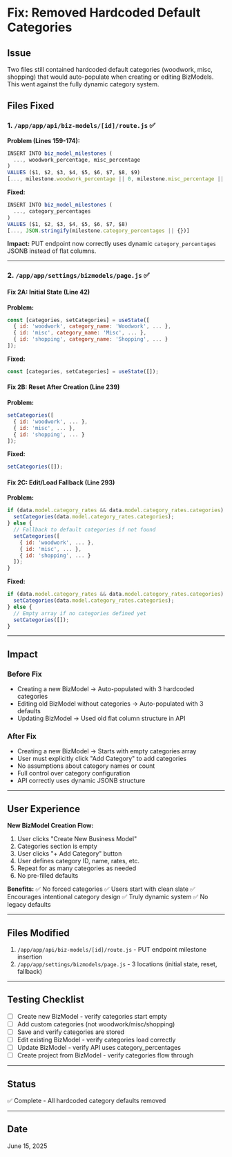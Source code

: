# Fix: Removed Hardcoded Default Categories

## Issue
Two files still contained hardcoded default categories (woodwork, misc, shopping) that would auto-populate when creating or editing BizModels. This went against the fully dynamic category system.

## Files Fixed

### 1. `/app/app/api/biz-models/[id]/route.js` ✅

**Problem (Lines 159-174):**
```javascript
INSERT INTO biz_model_milestones (
  ..., woodwork_percentage, misc_percentage
)
VALUES ($1, $2, $3, $4, $5, $6, $7, $8, $9)
[..., milestone.woodwork_percentage || 0, milestone.misc_percentage || 0]
```

**Fixed:**
```javascript
INSERT INTO biz_model_milestones (
  ..., category_percentages
)
VALUES ($1, $2, $3, $4, $5, $6, $7, $8)
[..., JSON.stringify(milestone.category_percentages || {})]
```

**Impact:** PUT endpoint now correctly uses dynamic `category_percentages` JSONB instead of flat columns.

---

### 2. `/app/app/settings/bizmodels/page.js` ✅

#### Fix 2A: Initial State (Line 42)
**Problem:**
```javascript
const [categories, setCategories] = useState([
  { id: 'woodwork', category_name: 'Woodwork', ... },
  { id: 'misc', category_name: 'Misc', ... },
  { id: 'shopping', category_name: 'Shopping', ... }
]);
```

**Fixed:**
```javascript
const [categories, setCategories] = useState([]);
```

#### Fix 2B: Reset After Creation (Line 239)
**Problem:**
```javascript
setCategories([
  { id: 'woodwork', ... },
  { id: 'misc', ... },
  { id: 'shopping', ... }
]);
```

**Fixed:**
```javascript
setCategories([]);
```

#### Fix 2C: Edit/Load Fallback (Line 293)
**Problem:**
```javascript
if (data.model.category_rates && data.model.category_rates.categories) {
  setCategories(data.model.category_rates.categories);
} else {
  // Fallback to default categories if not found
  setCategories([
    { id: 'woodwork', ... },
    { id: 'misc', ... },
    { id: 'shopping', ... }
  ]);
}
```

**Fixed:**
```javascript
if (data.model.category_rates && data.model.category_rates.categories) {
  setCategories(data.model.category_rates.categories);
} else {
  // Empty array if no categories defined yet
  setCategories([]);
}
```

---

## Impact

### Before Fix
- Creating a new BizModel → Auto-populated with 3 hardcoded categories
- Editing old BizModel without categories → Auto-populated with 3 defaults
- Updating BizModel → Used old flat column structure in API

### After Fix
- Creating a new BizModel → Starts with empty categories array
- User must explicitly click "Add Category" to add categories
- No assumptions about category names or count
- Full control over category configuration
- API correctly uses dynamic JSONB structure

---

## User Experience

**New BizModel Creation Flow:**
1. User clicks "Create New Business Model"
2. Categories section is empty
3. User clicks "+ Add Category" button
4. User defines category ID, name, rates, etc.
5. Repeat for as many categories as needed
6. No pre-filled defaults

**Benefits:**
✅ No forced categories
✅ Users start with clean slate
✅ Encourages intentional category design
✅ Truly dynamic system
✅ No legacy defaults

---

## Files Modified
1. `/app/app/api/biz-models/[id]/route.js` - PUT endpoint milestone insertion
2. `/app/app/settings/bizmodels/page.js` - 3 locations (initial state, reset, fallback)

---

## Testing Checklist
- [ ] Create new BizModel - verify categories start empty
- [ ] Add custom categories (not woodwork/misc/shopping)
- [ ] Save and verify categories are stored
- [ ] Edit existing BizModel - verify categories load correctly
- [ ] Update BizModel - verify API uses category_percentages
- [ ] Create project from BizModel - verify categories flow through

---

## Status
✅ Complete - All hardcoded category defaults removed

---

## Date
June 15, 2025
